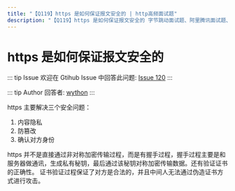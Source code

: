 ```yaml
---
title: "【Q119】https 是如何保证报文安全的 | http高频面试题"
description: "【Q119】https 是如何保证报文安全的 字节跳动面试题、阿里腾讯面试题、美团小米面试题。"
---
```


# https 是如何保证报文安全的

::: tip Issue
欢迎在 Gtihub Issue 中回答此问题: [Issue 120](https://github.com/shfshanyue/Daily-Question/issues/120)
:::

::: tip Author
回答者: [wython](https://github.com/wython)
:::

https 主要解决三个安全问题：

1. 内容隐私
2. 防篡改
3. 确认对方身份

https 并不是直接通过非对称加密传输过程，而是有握手过程，握手过程主要是和服务器做通讯，生成私有秘钥，最后通过该秘钥对称加密传输数据。还有验证证书的正确性。
证书验证过程保证了对方是合法的，并且中间人无法通过伪造证书方式进行攻击。

